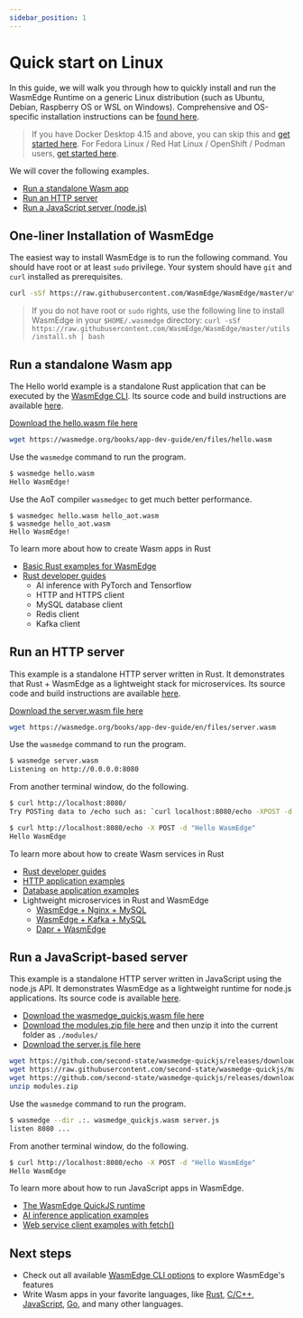 ```yaml
---
sidebar_position: 1
---
```


# Quick start on Linux

In this guide, we will walk you through how to quickly install and run the WasmEdge Runtime on a generic Linux distribution (such as Ubuntu, Debian, Raspberry OS or WSL on Windows). Comprehensive and OS-specific installation instructions can be [found here](../build-and-run/install).

> If you have Docker Desktop 4.15 and above, you can skip this and [get started here](quick_start_docker). For Fedora Linux / Red Hat Linux / OpenShift / Podman users, [get started here](quick_start_redhat).

We will cover the following examples.

* [Run a standalone Wasm app](#run-a-standalone-wasm-app)
* [Run an HTTP server](#run-an-http-server)
* [Run a JavaScript server (node.js)](#run-a-javascript-based-server)


## One-liner Installation of WasmEdge

The easiest way to install WasmEdge is to run the following command. You should have root or at least `sudo` privilege. Your system should have `git` and `curl` installed as prerequisites.

```bash
curl -sSf https://raw.githubusercontent.com/WasmEdge/WasmEdge/master/utils/install.sh | sudo bash -s -- -p /usr/local
```

> If you do not have root or `sudo` rights, use the following line to install WasmEdge in your `$HOME/.wasmedge` directory: `curl -sSf https://raw.githubusercontent.com/WasmEdge/WasmEdge/master/utils/install.sh | bash`


## Run a standalone Wasm app

The Hello world example is a standalone Rust application that can be executed by the [WasmEdge CLI](../build-and-run/cli). Its source code and build instructions are available [here](https://github.com/second-state/rust-examples/tree/main/hello).

[Download the hello.wasm file here](/files/hello.wasm)

```bash
wget https://wasmedge.org/books/app-dev-guide/en/files/hello.wasm
```

Use the `wasmedge` command to run the program.

```bash
$ wasmedge hello.wasm
Hello WasmEdge!
```

Use the AoT compiler `wasmedgec` to get much better performance.

```
$ wasmedgec hello.wasm hello_aot.wasm
$ wasmedge hello_aot.wasm
Hello WasmEdge!
```

To learn more about how to create Wasm apps in Rust

* [Basic Rust examples for WasmEdge](https://github.com/second-state/rust-examples)
* [Rust developer guides](../../category/develop-wasm-apps-in-rust)
  * AI inference with PyTorch and Tensorflow
  * HTTP and HTTPS client
  * MySQL database client
  * Redis client
  * Kafka client

## Run an HTTP server

This example is a standalone HTTP server written in Rust. It demonstrates that Rust + WasmEdge as a lightweight stack for microservices. Its source code and build instructions are available [here](https://github.com/second-state/rust-examples/tree/main/server).

[Download the server.wasm file here](/files/server.wasm)

```bash
wget https://wasmedge.org/books/app-dev-guide/en/files/server.wasm
```

Use the `wasmedge` command to run the program.

```bash
$ wasmedge server.wasm
Listening on http://0.0.0.0:8080
```

From another terminal window, do the following.

```bash
$ curl http://localhost:8080/
Try POSTing data to /echo such as: `curl localhost:8080/echo -XPOST -d 'hello world'`

$ curl http://localhost:8080/echo -X POST -d "Hello WasmEdge"
Hello WasmEdge
```

To learn more about how to create Wasm services in Rust

* [Rust developer guides](../../category/develop-wasm-apps-in-rust)
* [HTTP application examples](https://github.com/WasmEdge/wasmedge_hyper_demo)
* [Database application examples](https://github.com/WasmEdge/wasmedge-db-examples)
* Lightweight microservices in Rust and WasmEdge
  * [WasmEdge + Nginx + MySQL](https://github.com/second-state/microservice-rust-mysql)
  * [WasmEdge + Kafka + MySQL](https://github.com/docker/awesome-compose/tree/master/wasmedge-kafka-mysql)
  * [Dapr + WasmEdge](https://github.com/second-state/dapr-wasm)


## Run a JavaScript-based server

This example is a standalone HTTP server written in JavaScript using the node.js API. It demonstrates WasmEdge as a lightweight runtime for node.js applications.
Its source code is available [here](https://github.com/second-state/wasmedge-quickjs/tree/main/example_js/docker_wasm/server).

* [Download the wasmedge_quickjs.wasm file here](https://github.com/second-state/wasmedge-quickjs/releases/download/v0.5.0-alpha/wasmedge_quickjs.wasm)
* [Download the modules.zip file here](https://github.com/second-state/wasmedge-quickjs/releases/download/v0.5.0-alpha/modules.zip) and then unzip it into the current folder as `./modules/`
* [Download the server.js file here](https://raw.githubusercontent.com/second-state/wasmedge-quickjs/main/example_js/docker_wasm/server/server.js)

```bash
wget https://github.com/second-state/wasmedge-quickjs/releases/download/v0.5.0-alpha/wasmedge_quickjs.wasm
wget https://raw.githubusercontent.com/second-state/wasmedge-quickjs/main/example_js/docker_wasm/server/server.js
wget https://github.com/second-state/wasmedge-quickjs/releases/download/v0.5.0-alpha/modules.zip
unzip modules.zip
```

Use the `wasmedge` command to run the program.

```bash
$ wasmedge --dir .:. wasmedge_quickjs.wasm server.js
listen 8080 ...
```

From another terminal window, do the following.

```bash
$ curl http://localhost:8080/echo -X POST -d "Hello WasmEdge"
Hello WasmEdge
```

To learn more about how to run JavaScript apps in WasmEdge.

* [The WasmEdge QuickJS runtime](https://github.com/second-state/wasmedge-quickjs)
* [AI inference application examples](https://github.com/second-state/wasmedge-quickjs/tree/main/example_js/tensorflow_lite_demo)
* [Web service client examples with fetch()](https://github.com/second-state/wasmedge-quickjs/blob/main/example_js/wasi_http_fetch.js)


## Next steps

* Check out all available [WasmEdge CLI options](../build-and-run/cli) to explore WasmEdge's features
* Write Wasm apps in your favorite languages, like [Rust](../../category/develop-wasm-apps-in-rust), [C/C++](../../category/develop-wasm-apps-in-cc), [JavaScript](../../category/develop-wasm-apps-in-javascript), [Go](../../category/develop-wasm-apps-in-go), and many other languages.
